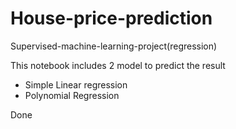 # House-price-prediction
Supervised-machine-learning-project(regression)

This notebook includes 2 model to predict the result
* Simple Linear regression
* Polynomial Regression

Done
